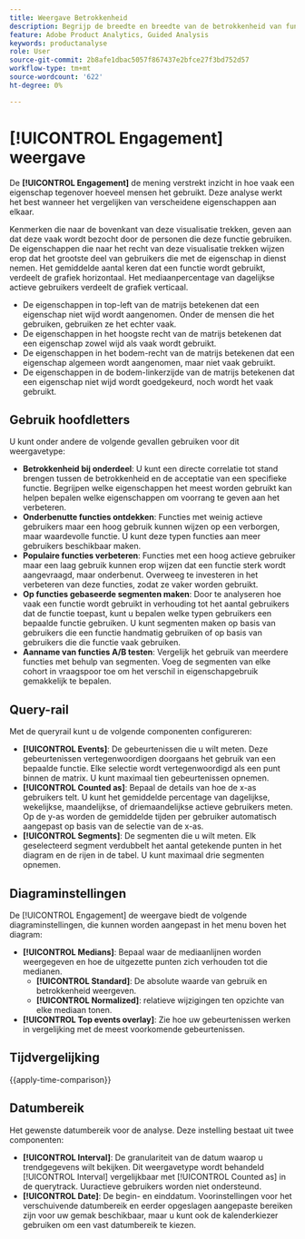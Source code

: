 ```yaml
---
title: Weergave Betrokkenheid
description: Begrijp de breedte en breedte van de betrokkenheid van functies.
feature: Adobe Product Analytics, Guided Analysis
keywords: productanalyse
role: User
source-git-commit: 2b8afe1dbac5057f867437e2bfce27f3bd752d57
workflow-type: tm+mt
source-wordcount: '622'
ht-degree: 0%

---
```


# [!UICONTROL Engagement] weergave

De **[!UICONTROL Engagement]** de mening verstrekt inzicht in hoe vaak een eigenschap tegenover hoeveel mensen het gebruikt. Deze analyse werkt het best wanneer het vergelijken van verscheidene eigenschappen aan elkaar.

Kenmerken die naar de bovenkant van deze visualisatie trekken, geven aan dat deze vaak wordt bezocht door de personen die deze functie gebruiken. De eigenschappen die naar het recht van deze visualisatie trekken wijzen erop dat het grootste deel van gebruikers die met de eigenschap in dienst nemen. Het gemiddelde aantal keren dat een functie wordt gebruikt, verdeelt de grafiek horizontaal. Het mediaanpercentage van dagelijkse actieve gebruikers verdeelt de grafiek verticaal.

* De eigenschappen in top-left van de matrijs betekenen dat een eigenschap niet wijd wordt aangenomen. Onder de mensen die het gebruiken, gebruiken ze het echter vaak.
* De eigenschappen in het hoogste recht van de matrijs betekenen dat een eigenschap zowel wijd als vaak wordt gebruikt.
* De eigenschappen in het bodem-recht van de matrijs betekenen dat een eigenschap algemeen wordt aangenomen, maar niet vaak gebruikt.
* De eigenschappen in de bodem-linkerzijde van de matrijs betekenen dat een eigenschap niet wijd wordt goedgekeurd, noch wordt het vaak gebruikt.

## Gebruik hoofdletters

U kunt onder andere de volgende gevallen gebruiken voor dit weergavetype:

* **Betrokkenheid bij onderdeel**: U kunt een directe correlatie tot stand brengen tussen de betrokkenheid en de acceptatie van een specifieke functie. Begrijpen welke eigenschappen het meest worden gebruikt kan helpen bepalen welke eigenschappen om voorrang te geven aan het verbeteren.
* **Onderbenutte functies ontdekken**: Functies met weinig actieve gebruikers maar een hoog gebruik kunnen wijzen op een verborgen, maar waardevolle functie. U kunt deze typen functies aan meer gebruikers beschikbaar maken.
* **Populaire functies verbeteren**: Functies met een hoog actieve gebruiker maar een laag gebruik kunnen erop wijzen dat een functie sterk wordt aangevraagd, maar onderbenut. Overweeg te investeren in het verbeteren van deze functies, zodat ze vaker worden gebruikt.
* **Op functies gebaseerde segmenten maken**: Door te analyseren hoe vaak een functie wordt gebruikt in verhouding tot het aantal gebruikers dat de functie toepast, kunt u bepalen welke typen gebruikers een bepaalde functie gebruiken. U kunt segmenten maken op basis van gebruikers die een functie handmatig gebruiken of op basis van gebruikers die die functie vaak gebruiken.
* **Aanname van functies A/B testen**: Vergelijk het gebruik van meerdere functies met behulp van segmenten. Voeg de segmenten van elke cohort in vraagspoor toe om het verschil in eigenschapgebruik gemakkelijk te bepalen.

## Query-rail

Met de queryrail kunt u de volgende componenten configureren:

* **[!UICONTROL Events]**: De gebeurtenissen die u wilt meten. Deze gebeurtenissen vertegenwoordigen doorgaans het gebruik van een bepaalde functie. Elke selectie wordt vertegenwoordigd als een punt binnen de matrix. U kunt maximaal tien gebeurtenissen opnemen.
* **[!UICONTROL Counted as]**: Bepaal de details van hoe de x-as gebruikers telt. U kunt het gemiddelde percentage van dagelijkse, wekelijkse, maandelijkse, of driemaandelijkse actieve gebruikers meten. Op de y-as worden de gemiddelde tijden per gebruiker automatisch aangepast op basis van de selectie van de x-as.
* **[!UICONTROL Segments]**: De segmenten die u wilt meten. Elk geselecteerd segment verdubbelt het aantal getekende punten in het diagram en de rijen in de tabel. U kunt maximaal drie segmenten opnemen.

## Diagraminstellingen

De [!UICONTROL Engagement] de weergave biedt de volgende diagraminstellingen, die kunnen worden aangepast in het menu boven het diagram:

* **[!UICONTROL Medians]**: Bepaal waar de mediaanlijnen worden weergegeven en hoe de uitgezette punten zich verhouden tot die medianen.
   * **[!UICONTROL Standard]**: De absolute waarde van gebruik en betrokkenheid weergeven.
   * **[!UICONTROL Normalized]**: relatieve wijzigingen ten opzichte van elke mediaan tonen.
* **[!UICONTROL Top events overlay]**: Zie hoe uw gebeurtenissen werken in vergelijking met de meest voorkomende gebeurtenissen.

## Tijdvergelijking

{{apply-time-comparison}}

## Datumbereik

Het gewenste datumbereik voor de analyse. Deze instelling bestaat uit twee componenten:

* **[!UICONTROL Interval]**: De granulariteit van de datum waarop u trendgegevens wilt bekijken. Dit weergavetype wordt behandeld [!UICONTROL Interval] vergelijkbaar met [!UICONTROL Counted as] in de querytrack. Uuractieve gebruikers worden niet ondersteund.
* **[!UICONTROL Date]**: De begin- en einddatum. Voorinstellingen voor het verschuivende datumbereik en eerder opgeslagen aangepaste bereiken zijn voor uw gemak beschikbaar, maar u kunt ook de kalenderkiezer gebruiken om een vast datumbereik te kiezen.
